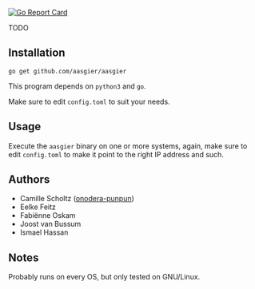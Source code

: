 [![Go Report Card](https://goreportcard.com/badge/github.com/aasgier/aasgier)](https://goreportcard.com/report/github.com/aasgier/aasgier)

TODO


## Installation

```shell
go get github.com/aasgier/aasgier
```

This program depends on `python3` and `go`.

Make sure to edit `config.toml` to suit your needs.


## Usage

Execute the `aasgier` binary on one or more systems, again, make sure to
edit `config.toml` to make it point to the right IP address and such.


## Authors

* Camille Scholtz ([onodera-punpun](https://github.com/onodera-punpun))
* Eelke Feitz
* Fabiënne Oskam
* Joost van Bussum
* Ismael Hassan


## Notes

Probably runs on every OS, but only tested on GNU/Linux.

